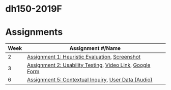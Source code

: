 # dh150-2019F

# Assignments

Week | Assignment #/Name | 
-----| ------------------| 
2 | [Assignment 1: Heuristic Evaluation](https://docs.google.com/document/d/1AE_OGc_Di2gys4KxIe-0xm7ejuwCuG44FpJ2htfKvIk/edit?usp=sharing), [Screenshot](https://drive.google.com/file/d/1MstowTL_t_4ljIhahnBGvTj8lDtieDe5/view?usp=sharing)
3 | [Assignment 2: Usability Testing](https://docs.google.com/document/d/1HX96aPqkQ3-PZaDKUuxAauj3f70DSZBaPpjFUhk-A1U/edit?usp=sharing), [Video Link](https://drive.google.com/file/d/1jxYNHZyAKt7O8DE4CQfA781S-hFMlElH/view?usp=sharing), [Google Form](https://forms.gle/zMr8MCSfV8tP6eZdA)
6 | [Assignment 5: Contextual Inquiry](https://docs.google.com/document/d/1NpJoW3JggpBTTpD1_ugwOeaOtFiguhHgeLnGVILiYB4/edit?usp=sharing), [User Data (Audio)](https://drive.google.com/file/d/1FLO_G4eoRW1ToXnaHl9rEk5D0gF4iqkE/view?usp=sharing)
